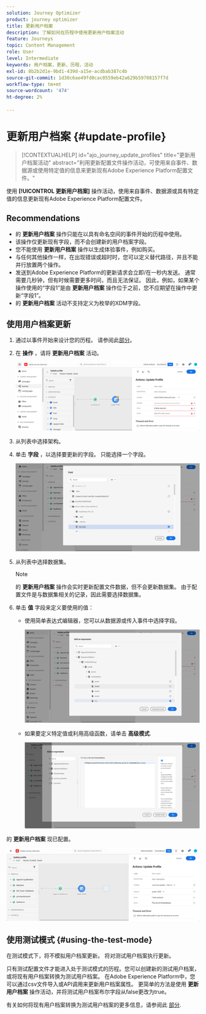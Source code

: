 ```yaml
---
solution: Journey Optimizer
product: journey optimizer
title: 更新用户档案
description: 了解如何在历程中使用更新用户档案活动
feature: Journeys
topic: Content Management
role: User
level: Intermediate
keywords: 用户档案，更新，历程，活动
exl-id: 8b2b2d1e-9bd1-439d-a15e-acdbab387c4b
source-git-commit: 1d30c6ae49fd0cac0559eb42a629b59708157f7d
workflow-type: tm+mt
source-wordcount: '474'
ht-degree: 2%

---
```


# 更新用户档案 {#update-profile}

>[!CONTEXTUALHELP]
>id="ajo_journey_update_profiles"
>title="更新用户档案活动"
>abstract="利用更新配置文件操作活动，可使用来自事件、数据源或使用特定值的信息来更新现有Adobe Experience Platform配置文件。"

使用 **[!UICONTROL 更新用户档案]** 操作活动，使用来自事件、数据源或具有特定值的信息更新现有Adobe Experience Platform配置文件。

## Recommendations

* 的 **更新用户档案** 操作只能在以具有命名空间的事件开始的历程中使用。
* 该操作仅更新现有字段，而不会创建新的用户档案字段。
* 您不能使用 **更新用户档案** 操作以生成体验事件，例如购买。
* 与任何其他操作一样，在出现错误或超时时，您可以定义替代路径，并且不能并行放置两个操作。
* 发送到Adobe Experience Platform的更新请求会立即/在一秒内发送。 通常需要几秒钟，但有时候需要更多时间，而且无法保证。 因此，例如，如果某个操作使用的“字段1”是由 **更新用户档案** 操作位于之前，您不应期望在操作中更新“字段1”。
* 的 **更新用户档案** 活动不支持定义为枚举的XDM字段。

## 使用用户档案更新

1. 通过以事件开始来设计您的历程。 请参阅此[部分](../building-journeys/journey.md)。

1. 在 **操作** ，请将 **更新用户档案** 活动。

   ![](assets/profileupdate0.png)

1. 从列表中选择架构。

1. 单击 **字段** ，以选择要更新的字段。 只能选择一个字段。

   ![](assets/profileupdate2.png)

1. 从列表中选择数据集。

   >[!NOTE]
   >
   >的 **更新用户档案** 操作会实时更新配置文件数据，但不会更新数据集。 由于配置文件是与数据集相关的记录，因此需要选择数据集。

1. 单击 **值** 字段来定义要使用的值：

   * 使用简单表达式编辑器，您可以从数据源或传入事件中选择字段。

      ![](assets/profileupdate4.png)

   * 如果要定义特定值或利用高级函数，请单击 **高级模式**.

      ![](assets/profileupdate3.png)

的 **更新用户档案** 现已配置。

![](assets/profileupdate1.png)


## 使用测试模式 {#using-the-test-mode}

在测试模式下，将不模拟用户档案更新。 将对测试用户档案执行更新。

只有测试配置文件才能进入处于测试模式的历程。您可以创建新的测试用户档案，或将现有用户档案转换为测试用户档案。 在Adobe Experience Platform中，您可以通过csv文件导入或API调用来更新用户档案属性。 更简单的方法是使用 **更新用户档案** 操作活动，并将测试用户档案布尔字段从false更改为true。

有关如何将现有用户档案转换为测试用户档案的更多信息，请参阅此 [部分](../segment/creating-test-profiles.md#create-test-profiles-csv).
